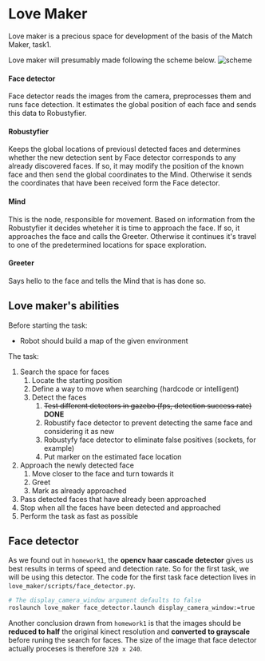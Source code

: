 # Love Maker
Love maker is a precious space for development of the basis of the Match Maker, task1.

Love maker will presumably made following the scheme below.
![scheme](https://github.com/drobilc/rins_exercises/blob/master/love_maker/scheme.png "scheme")

#### Face detector
Face detector reads the images from the camera, preprocesses them and runs face detection. It estimates the global position of each face and sends this data to Robustyfier.

#### Robustyfier
Keeps the global locations of previousl detected faces and determines whether the new detection sent by Face detector corresponds to any already discovered faces. If so, it may modify the position of the known face and then send the global coordinates to the Mind. Otherwise it sends the coordinates that have been received form the Face detector.

#### Mind
This is the node, responsible for movement. Based on information from the Robustyfier it decides wheteher it is time to approach the face. If so, it approaches the face and calls the Greeter. Otherwise it continues it's travel to one of the predetermined locations for space exploration.

#### Greeter
Says hello to the face and tells the Mind that is has done so.

## Love maker's abilities
Before starting the task:
- Robot should build a map of the given environment

The task:
1. Search the space for faces
    1. Locate the starting position
    2. Define a way to move when searching (hardcode or intelligent)
    3. Detect the faces
        1. ~~Test different detectors in gazebo (fps, detection success rate)~~  **DONE**
        2. Robustify face detector to prevent detecting the same face and considering it as new
        3. Robustyfy face detector to eliminate false positives (sockets, for example)
        4. Put marker on the estimated face location
2. Approach the newly detected face
    1. Move closer to the face and turn towards it
    2. Greet
    3. Mark as already approached
3. Pass detected faces that have already been approached
4. Stop when all the faces have been detected and approached
5. Perform the task as fast as possible

## Face detector
As we found out in `homework1`, the **opencv haar cascade detector** gives us best results in terms of speed and detection rate. So for the first task, we will be using this detector. The code for the first task face detection lives in `love_maker/scripts/face_detector.py`.

```bash
# The display_camera_window argument defaults to false
roslaunch love_maker face_detector.launch display_camera_window:=true
```

Another conclusion drawn from `homework1` is that the images should be **reduced to half** the original kinect resolution and **converted to grayscale** before runing the search for faces. The size of the image that face detector actually proceses is therefore `320 x 240`.

